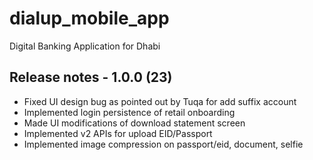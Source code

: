 # dialup_mobile_app

Digital Banking Application for Dhabi

## Release notes - 1.0.0 (23)

- Fixed UI design bug as pointed out by Tuqa for add suffix account
- Implemented login persistence of retail onboarding
- Made UI modifications of download statement screen
- Implemented v2 APIs for upload EID/Passport
- Implemented image compression on passport/eid, document, selfie
